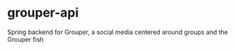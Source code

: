 # grouper-api
Spring backend for Grouper, a social media centered around groups and the Grouper fish
